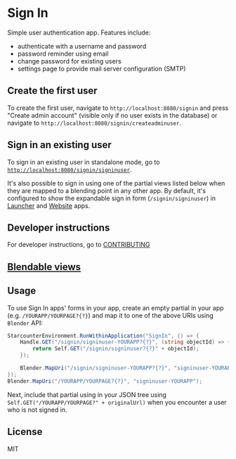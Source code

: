 Sign In
=========

Simple user authentication app. Features include:

- authenticate with a username and password
- password reminder using email
- change password for existing users
- settings page to provide mail server configuration (SMTP)

## Create the first user

To create the first user, navigate to `http://localhost:8080/signin` and press "Create admin account" (visible only if no user exists in the database) or navigate to `http://localhost:8080/signin/createadminuser`.

## Sign in an existing user

To sign in an existing user in standalone mode, go to [`http://localhost:8080/signin/signinuser`](http://localhost:8080/signin/signinuser).

It's also possible to sign in using one of the partial views listed below when they are mapped to a blending point in any other app. By default, it's configured to show the expandable sign in form (`/signin/signinuser`) in [Launcher](https://github.com/StarcounterApps/Launcher) and [Website](https://github.com/StarcounterApps/Website) apps.

## Developer instructions

For developer instructions, go to [CONTRIBUTING](CONTRIBUTING.md)

## [Blendable views](./SignIn.map.md)

## Usage

To use Sign In apps' forms in your app, create an empty partial in your app (e.g. `/YOURAPP/YOURPAGE?{?}`) and map it to one of the above URIs using `Blender` API:

```cs
StarcounterEnvironment.RunWithinApplication("SignIn", () => {
    Handle.GET("/signin/signinuser-YOURAPP?{?}", (string objectId) => {
        return Self.GET("/signin/signinuser?{?}" + objectId);
    });

    Blender.MapUri("/signin/signinuser-YOURAPP?{?}", "signinuser-YOURAPP");
});
Blender.MapUri("/YOURAPP/YOURPAGE?{?}", "signinuser-YOURAPP");
```

Next, include that partial using in your JSON tree using `Self.GET("/YOURAPP/YOURPAGE?" + originalUrl)` when you encounter a user who is not signed in.


## License

MIT
